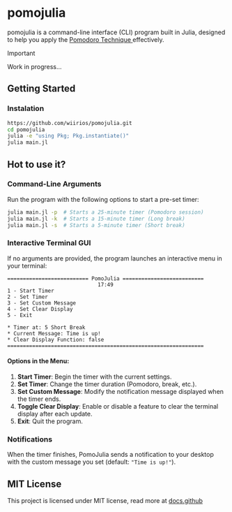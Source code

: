 # pomojulia

pomojulia is a command-line interface (CLI) program built in Julia, designed to help you apply the <a href="https://pt.wikipedia.org/wiki/T%C3%A9cnica_pomodoro"> Pomodoro Technique </a> effectively.

> [!IMPORTANT]
> Work in progress...

## Getting Started

### Instalation
```cmd
https://github.com/wiirios/pomojulia.git
cd pomojulia
julia -e "using Pkg; Pkg.instantiate()"
julia main.jl
```

## Hot to use it?

### Command-Line Arguments
Run the program with the following options to start a pre-set timer:

```sh
julia main.jl -p  # Starts a 25-minute timer (Pomodoro session)
julia main.jl -k  # Starts a 15-minute timer (Long break)
julia main.jl -s  # Starts a 5-minute timer (Short break)
```

### Interactive Terminal GUI

If no arguments are provided, the program launches an interactive menu in your terminal:

```
========================== PomoJulia ==========================
                             17:49
1 - Start Timer
2 - Set Timer
3 - Set Custom Message
4 - Set Clear Display
5 - Exit

* Timer at: 5 Short Break
* Current Message: Time is up!
* Clear Display Function: false
===============================================================
```

#### Options in the Menu:

1.  **Start Timer**: Begin the timer with the current settings.
2.  **Set Timer**: Change the timer duration (Pomodoro, break, etc.).
3.  **Set Custom Message**: Modify the notification message displayed when the timer ends.
4.  **Toggle Clear Display**: Enable or disable a feature to clear the terminal display after each update.
5.  **Exit**: Quit the program.

### Notifications
When the timer finishes, PomoJulia sends a notification to your desktop with the custom message you set (default: `"Time is up!"`).

## MIT License
This project is licensed under MIT license, read more at <span><a href="https://docs.github.com/pt/repositories/managing-your-repositorys-settings-and-features/customizing-your-repository/licensing-a-repository">docs.github</span>